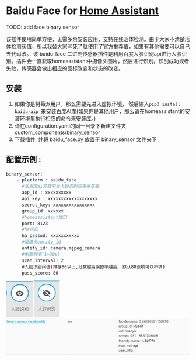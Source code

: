 # Baidu Face for [Home Assistant](https://home-assistant.io)
TODO: add face binary sensor 



该插件使用简单方便，无需多余安装应用，支持在线活体检测。由于大家不清楚活体检测阀值，所以我替大家写死了就使用了官方推荐值，如果有其他需要可以自己去代码改。
该 baidu_face 二进制传感器插件是利用百度人脸识别api进行人脸识别。插件会一直获取homeassistant中摄像头图片，然后进行识别。识别成功或者失败，传感器会做出相应的图标改变和状态的改变。
    
## 安装
1) 如果你是树莓派用户，那么需要先进入虚拟环境， 然后输入```pip3 install baidu-aip ```来安装百度AI库(如果你是其他用户，那么请在homeassistant的安装环境里执行相应的命令来安装库。)
2) 请在configuration.yaml的同一目录下新建文件夹 custom_components/binary_sensor                              
3) 下载插件, 并将 baidu_face.py 放置于 binary_sensor 文件夹下

## 配置示例 :
```bash
binary_sensor:
    - platform : baidu_face
      #从百度ai开放平台人脸识别应用中获取
      app_id : xxxxxxxxxx
      api_key : xxxxxxxxxxxxxxxxxxx
      secret_key: xxxxxxxxxxxxxxxx
      group_id: xxxxxx
      #homeassistant端口
      port: 8123
      #ha密码
      ha_passwd: xxxxxxxxxxx
      #摄像头entity_id
      entity_id: camera.mjpeg_camera
      #刷新频率(1~30s)
      scan_interval: 2
      #人脸识别阀值(推荐80以上,分数越高误拒率越高. 默认80该项可以不填)
      pass_score: 80
```

![识别成功](https://github.com/893399065/ha-baiduface/blob/master/QQ%E6%88%AA%E5%9B%BE20180304105608.jpg)
![识别失败](https://github.com/893399065/ha-baiduface/blob/master/QQ%E6%88%AA%E5%9B%BE20180304105547.jpg)
![其他信息](https://github.com/893399065/ha-baiduface/blob/master/QQ%E6%88%AA%E5%9B%BE20180304144107.jpg)
